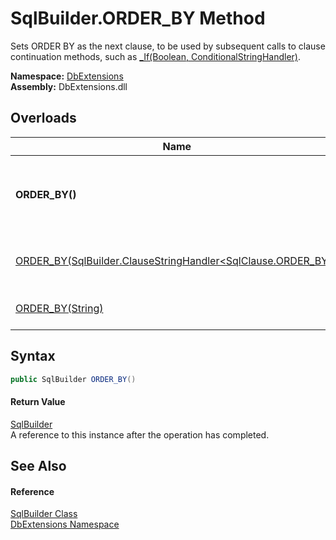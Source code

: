 SqlBuilder.ORDER_BY Method
==========================
Sets ORDER BY as the next clause, to be used by subsequent calls to clause continuation methods, such as [_If(Boolean, ConditionalStringHandler)][1].
  
**Namespace:** [DbExtensions][2]  
**Assembly:** DbExtensions.dll

Overloads
---------

| Name                                                                 | Description                                                                                                                                           |
| -------------------------------------------------------------------- | ----------------------------------------------------------------------------------------------------------------------------------------------------- |
| **ORDER_BY()**                                                       | Sets ORDER BY as the next clause, to be used by subsequent calls to clause continuation methods, such as [_If(Boolean, ConditionalStringHandler)][1]. |
| [ORDER_BY(SqlBuilder.ClauseStringHandler&lt;SqlClause.ORDER_BY>)][3] | Appends the ORDER BY clause using the provided interpolated string *handler*.                                                                         |
| [ORDER_BY(String)][4]                                                | Appends the ORDER BY clause using the provided *text*.                                                                                                |


Syntax
------

```csharp
public SqlBuilder ORDER_BY()
```

#### Return Value
[SqlBuilder][5]  
A reference to this instance after the operation has completed.

See Also
--------

#### Reference
[SqlBuilder Class][5]  
[DbExtensions Namespace][2]  

[1]: _If.md
[2]: ../README.md
[3]: ORDER_BY_1.md
[4]: ORDER_BY_2.md
[5]: README.md